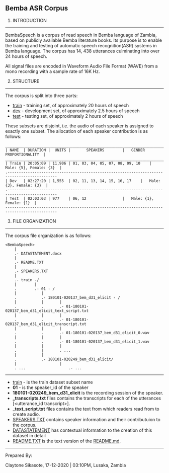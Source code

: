## Bemba ASR Corpus

1. INTRODUCTION

----------------------

BembaSpeech is a corpus of read speech in Bemba language of Zambia, based on publicly available Bemba literature books. Its purpose is to enable the training and testing of automatic speech recognition(ASR) systems in Bemba language. The corpus has 14, 438 utterances culminating into over 24 hours of speech.

All signal files are encoded in Waveform Audio File Format (WAVE) from a mono recording with a sample rate of 16K Hz.

2. STRUCTURE

-------------

The corpus is split into three parts:

* [train](BembaSpeech/train) - training set, of approximately 20 hours of speech 
* [dev](BembaSpeech/dev)   - development set, of approximately 2.5 hours of speech
* [test](BembaSpeech/test)  - testing set, of approximately 2 hours of speech

These subsets are disjoint, i.e. the audio of each speaker is assigned to exactly one subset. The allocation of each speaker contribution is as follows:

    _____________________________________________________________________________________________
    | NAME  | DURATION |  UNITS | 		SPEAKERS		|   GENDER PROPORTIONALITY  |
    _____________________________________________________________________________________________
    | Train | 20:05:09 | 11,906 | 01, 03, 04, 05, 07, 08, 09, 10	|   Male: {5}, Female: {3}  |
    .--------------------------------------------------------------------------------------------
    | Dev	| 02:27:20 | 1,555  | 02, 11, 13, 14, 15, 16, 17	|   Male: {3}, Female: {3}  | 
    .--------------------------------------------------------------------------------------------
    | Test	| 02:03:03 | 977    | 06, 12				|   Male: {1}, Female: {1}  |
    ---------------------------------------------------------------------------------------------
    

3. FILE ORGANIZATION

----------------
The corpus file organization is as follows:

    <BembaSpeech>
        |
        .- DATASTATEMENT.docx
        |
        .- README.TXT
        |
        .- SPEAKERS.TXT
        |
        .- train -/
        |        |
        .        .- 01 - /
        |           |
        .           .- 180101-020137_bem_d31_elicit - /
        |           |	    |
        .           .	    .- 01-180101-020137_bem_d31_elicit_text_script.txt
        |           |	    |
        .           .	    .- 01-180101-020137_bem_d31_elicit_transcript.txt
        |           |	    |    
        .           .	    .- 01-180101-020137_bem_d31_elicit_0.wav
        |           |	    |
        .           .	    .- 01-180101-020137_bem_d31_elicit_1.wav
        |           |	    |
        .           |	    . ...
        |           |
        .           .- 180101-020249_bem_d31_elicit/
        |           	    |
        . ...                   .- ...
               	    

------------------
* [train](BembaSpeech/train) - is the train dataset subset name
* **01**    - is the speaker_id of the speaker
* **180101-020249_bem_d31_elicit** is the recording session of the speaker. 
* **_transcripts.txt** files contains the transcripts for each of the utterances [<utterance_id transcript>]. 
* **_text_script.txt** files contains the text from which readers read from to create audio. <transcripts>
* [SPEAKERS.TXT](BembaSpeech/SPEAKERS.TXT) contains speaker information and their contributuion to the corpus.
* [DATASTATEMENT](BembaSpeech/DATASTATEMENT.pdf) has contextual information to the creation of this dataset in detail
* [README.TXT](BembaSpeech/README.TXT) is the text version of the [README.md](README.md).


-----------------
Prepared By:

Claytone Sikasote, 
17-12-2020 | 03:10PM, 
Lusaka, Zambia

